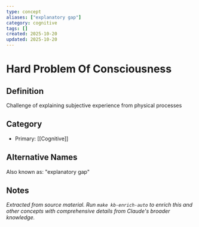 ```yaml
---
type: concept
aliases: ["explanatory gap"]
category: cognitive
tags: []
created: 2025-10-20
updated: 2025-10-20
---
```


# Hard Problem Of Consciousness

## Definition

Challenge of explaining subjective experience from physical processes

## Category

- Primary: [[Cognitive]]

## Alternative Names

Also known as: "explanatory gap"

## Notes

*Extracted from source material. Run `make kb-enrich-auto` to enrich this and other concepts with comprehensive details from Claude's broader knowledge.*
